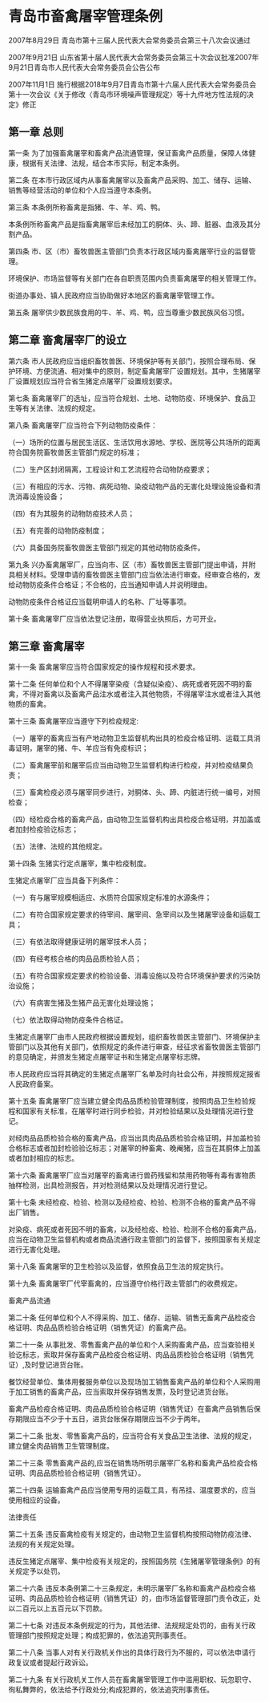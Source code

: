 # 青岛市畜禽屠宰管理条例

2007年8月29日 青岛市第十三届人民代表大会常务委员会第三十八次会议通过

2007年9月21日 山东省第十届人民代表大会常务委员会第三十次会议批准2007年9月21日青岛市人民代表大会常务委员会公告公布

2007年11月1日 施行根据2018年9月7日青岛市第十六届人民代表大会常务委员会第十一次会议《关于修改〈青岛市环境噪声管理规定〉等十九件地方性法规的决定》修正

<!-- INFO END -->

## 第一章 总则

第一条 为了加强畜禽屠宰和畜禽产品流通管理，保证畜禽产品质量，保障人体健康，根据有关法律、法规，结合本市实际，制定本条例。

第二条 在本市行政区域内从事畜禽屠宰以及畜禽产品采购、加工、储存、运输、销售等经营活动的单位和个人应当遵守本条例。

第三条 本条例所称畜禽是指猪、牛、羊、鸡、鸭。

本条例所称畜禽产品是指畜禽屠宰后未经加工的胴体、头、蹄、脏器、血液及其分割产品。

第四条 市、区（市）畜牧兽医主管部门负责本行政区域内畜禽屠宰行业的监督管理。

环境保护、市场监督等有关部门在各自职责范围内负责畜禽屠宰的相关管理工作。

街道办事处、镇人民政府应当协助做好本地区的畜禽屠宰管理工作。

第五条 屠宰供少数民族食用的牛、羊、鸡、鸭，应当尊重少数民族风俗习惯。

## 第二章 畜禽屠宰厂的设立

第六条 市人民政府应当组织畜牧兽医、环境保护等有关部门，按照合理布局、保护环境、方便流通、相对集中的原则，制定畜禽屠宰厂设置规划。其中，生猪屠宰厂设置规划应当符合省生猪定点屠宰厂设置规划要求。

第七条 畜禽屠宰厂的选址，应当符合规划、土地、动物防疫、环境保护、食品卫生等有关法律、法规的规定。

第八条 畜禽屠宰厂应当符合下列动物防疫条件：

（一）场所的位置与居民生活区、生活饮用水源地、学校、医院等公共场所的距离符合国务院畜牧兽医主管部门规定的标准；

（二）生产区封闭隔离，工程设计和工艺流程符合动物防疫要求；

（三）有相应的污水、污物、病死动物、染疫动物产品的无害化处理设施设备和清洗消毒设施设备；

（四）有为其服务的动物防疫技术人员；

（五）有完善的动物防疫制度；

（六）具备国务院畜牧兽医主管部门规定的其他动物防疫条件。

第九条 兴办畜禽屠宰厂，应当向市、区（市）畜牧兽医主管部门提出申请，并附具相关材料。受理申请的畜牧兽医主管部门应当依法进行审查。经审查合格的，发给动物防疫条件合格证；不合格的，应当通知申请人并说明理由。

动物防疫条件合格证应当载明申请人的名称、厂址等事项。

第十条 畜禽屠宰厂应当依法登记注册，取得营业执照后，方可开业。

## 第三章 畜禽屠宰

第十一条 畜禽屠宰应当符合国家规定的操作规程和技术要求。

第十二条 任何单位和个人不得屠宰染疫（含疑似染疫）、病死或者死因不明的畜禽，不得对畜禽以及畜禽产品注水或者注入其他物质，不得屠宰注水或者注入其他物质的畜禽。

第十三条 畜禽屠宰应当遵守下列检疫规定:

（一）屠宰的畜禽应当有产地动物卫生监督机构出具的检疫合格证明、运载工具消毒证明，屠宰的猪、牛、羊应当有免疫标识；

（二）畜禽屠宰前和屠宰后应当由动物卫生监督机构进行检疫，并对检疫结果负责；

（三）畜禽检疫必须与屠宰同步进行，对胴体、头、蹄、内脏进行统一编号，对照检查；

（四）经检疫合格的畜禽产品，由动物卫生监督机构出具检疫合格证明，并加盖或者加封检疫验讫标志；

（五）法律、法规的其他规定。

第十四条 生猪实行定点屠宰，集中检疫制度。

生猪定点屠宰厂应当具备下列条件：

（一）有与屠宰规模相适应、水质符合国家规定标准的水源条件；

（二）有符合国家规定要求的待宰间、屠宰间、急宰间以及生猪屠宰设备和运载工具；

（三）有依法取得健康证明的屠宰技术人员；

（四）有经考核合格的肉品品质检验人员；

（五）有符合国家规定要求的检验设备、消毒设施以及符合环境保护要求的污染防治设施；

（六）有病害生猪及生猪产品无害化处理设施；

（七）依法取得动物防疫条件合格证。

生猪定点屠宰厂由市人民政府根据设置规划，组织畜牧兽医主管部门、环境保护主管部门以及其他有关部门，依照规定的条件进行审查，经征求省畜牧兽医主管部门的意见确定，并颁发生猪定点屠宰证书和生猪定点屠宰标志牌。

市人民政府应当将其确定的生猪定点屠宰厂名单及时向社会公布，并按照规定报省人民政府备案。

第十五条 畜禽屠宰厂应当建立健全肉品品质检验管理制度，按照肉品卫生检验规程和国家有关标准，在屠宰时进行同步检验，并对检验结果以及处理情况进行登记。

对经肉品品质检验合格的畜禽产品，应当出具肉品品质检验合格证明，并加盖检验合格标志或者加封检验验讫标志；对屠宰的种畜禽、晚阉猪，应当在其胴体上加盖或者加封相应的标志。

第十六条 畜禽屠宰厂应当对屠宰的畜禽进行兽药残留和禁用药物等有毒有害物质抽样检测，出具检测报告，并对检测结果以及处理情况进行登记。

第十七条 未经检疫、检验、检测以及经检疫、检验、检测不合格的畜禽产品不得出厂销售。

对染疫、病死或者死因不明的畜禽，以及经检疫、检验、检测不合格的畜禽产品，应当在动物卫生监督机构或者商品流通行政主管部门的监督下，按照国家有关规定进行无害化处理。

第十八条 畜禽屠宰的卫生检验以及监督，依照食品卫生法的规定执行。

第十九条 畜禽屠宰厂代宰畜禽的，应当遵守价格行政主管部门的收费规定。

畜禽产品流通

第二十条 任何单位和个人不得采购、加工、储存、运输、销售无畜禽产品检疫合格证明、肉品品质检验合格证明（销售凭证）的畜禽产品。

第二十一条 从事批发、零售畜禽产品的单位和个人采购畜禽产品，应当查验相关验讫标志，索取并保存畜禽产品检疫合格证明、肉品品质检验合格证明（销售凭证）,及时登记进货台账。

餐饮经营单位、集体用餐服务单位以及现场加工销售畜禽产品的单位和个人采购用于加工销售的畜禽产品，应当索取并保存销售发票，及时登记进货台账。

畜禽产品检疫合格证明、肉品品质检验合格证明（销售凭证）在畜禽产品销售后保存期限应当不少于十五日，进货台账保存期限应当不少于两年。

第二十二条 批发、零售畜禽产品的，应当符合有关食品卫生法律、法规的规定，建立健全肉品销售卫生管理制度。

第二十三条 零售畜禽产品的,应当在销售场所明示屠宰厂名称和畜禽产品检疫合格证明、肉品品质检验合格证明（销售凭证）。

第二十四条 运输畜禽产品应当使用专用的运载工具，有吊挂、温度要求的，应当使用相应的设备。

法律责任

第二十五条 违反畜禽检疫有关规定的，由动物卫生监督机构按照动物防疫法律、法规的有关规定处理。

违反生猪定点屠宰、集中检疫有关规定的，按照国务院《生猪屠宰管理条例》的有关规定予以处罚。

第二十六条 违反本条例第二十三条规定，未明示屠宰厂名称和畜禽产品检疫合格证明、肉品品质检验合格证明（销售凭证）的，由市场监督管理部门责令改正，处以二百元以上五百元以下罚款。

第二十七条 对违反本条例规定的行为，其他法律、法规规定处罚的，由有关行政管理部门按照规定处理；构成犯罪的，依法追究刑事责任。

第二十八条 当事人对有关行政机关作出的具体行政行为不服的，可以依法申请行政复议或者提起行政诉讼。

第二十九条 有关行政机关工作人员在畜禽屠宰管理工作中滥用职权、玩忽职守、徇私舞弊的，依法给予行政处分;构成犯罪的，依法追究刑事责任。